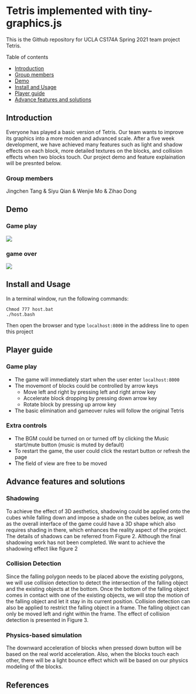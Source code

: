 # Tetris implemented with tiny-graphics.js
This is the Github repository for UCLA CS174A Spring 2021 team project Tetris.

Table of contents
  * [Introduction](#Introduction)
  * [Group members](#Group-members)
  * [Demo](#Demo)
  * [Install and Usage](#Install-and-Usage)
  * [Player guide](#Player-guide)
  * [Advance features and solutions](#Advance-features-and-solutions)


## Introduction
Everyone has played a basic version of Tetris. Our team wants to improve its graphics into a more moden and advanced scale. After a five week development, we have achieved  many features such as light and shadow effects on each block, more detailed textures on the blocks, and collision effects when two blocks touch. Our project demo and feature explaination will be presnted below.

### Group members
Jingchen Tang & Siyu Qian & Wenjie Mo & Zihao Dong

## Demo
### Game play
![](https://github.com/intro-graphics/team-project-untitled/raw/master/assets/gameplay.png)
### game over
![](https://github.com/intro-graphics/team-project-untitled/raw/master/assets/gameover.png)
## Install and Usage
In a terminal window, run the following commands:

```shell
Chmod 777 host.bat
./host.bash
```

Then open the browser and type `localhost:8000` in the address line to open this project

## Player guide
### Game play
- The game will immediately start when the user enter `localhost:8000`
- The movemont of blocks could be controlled by arrow keys
  - Move left and right by pressing left and right arrow key
  - Accelerate block dropping by pressing down arrow key
  - Rotate block by pressing up arrow key
- The basic elimination and gameover rules will follow the original Tetris
### Extra controls
- The BGM could be turned on or turned off by clicking the Music start/mute button (music is muted by default)
- To restart the game, the user could click the restart button or refresh the page
- The field of view are free to be moved

## Advance features and solutions
### Shadowing
To achieve the effect of 3D aesthetics, shadowing could be applied onto the cubes while falling down and impose a shade on the cubes below, as well as the overall interface of the game could have a 3D shape which also requires shading in there, which enhances the reality aspect of the project. The details of shadows can be referred from Figure 2. Although the final shadowing work has not been completed. We want to achieve the shadowing effect like figure 2

### Collision Detection
Since the falling polygon needs to be placed above the existing polygons,  we will use collision detection to detect the intersection of the falling object and the existing objects at the bottom. Once the bottom of the falling object  comes in contact with one of the existing objects, we will stop the motion of the falling object and let it stay in its current position. Collision detection can also be applied to restrict the falling object in a frame. The falling object can only be moved left and right within the frame. The effect of collision detection is presented in Figure 3.

### Physics-based simulation
The downward acceleration of blocks when pressed down button will be based on the real world acceleration. Also, when the blocks touch each other, there will be a light bounce effect which will be based on our physics modeling of the blocks.

## References
